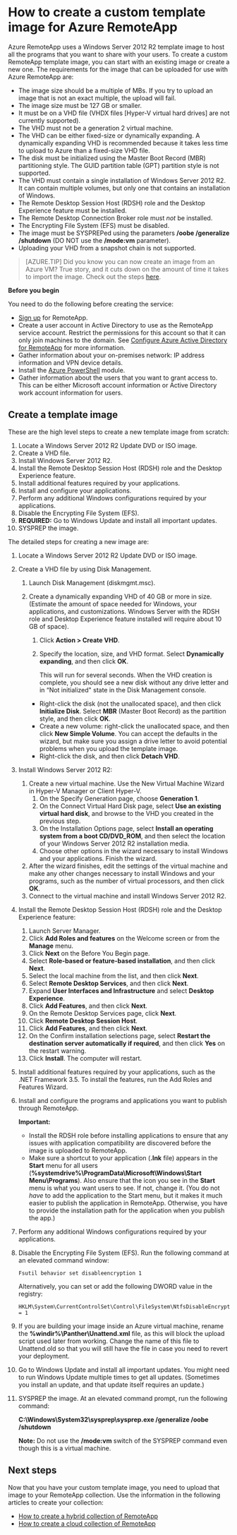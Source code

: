 <properties
	pageTitle="How to create a custom template image for Azure RemoteApp"
	description="Learn how to create a custom template image for Azure RemoteApp. You can use this template with either a hybrid or cloud collection."
	services="remoteapp"
	documentationCenter=""
	authors="lizap"
	manager="mbaldwin"
	editor=""/>

<tags
	ms.service="remoteapp"
	ms.workload="compute"
	ms.tgt_pltfrm="na"
	ms.devlang="na"
	ms.topic="article"
	ms.date="08/12/2015" 
	ms.author="elizapo"/>

# How to create a custom template image for Azure RemoteApp
Azure RemoteApp uses a Windows Server 2012 R2 template image to host all the programs that you want to share with your users. To create a custom RemoteApp template image, you can start with an existing image or create a new one. The requirements for the image that can be uploaded for use with Azure RemoteApp are:


- The image size should be a multiple of MBs. If you try to upload an image that is not an exact multiple, the upload will fail.
- The image size must be 127 GB or smaller.
- It must be on a VHD file (VHDX files [Hyper-V virtual hard drives] are not currently supported).
- The VHD must not be a generation 2 virtual machine.
- The VHD can be either fixed-size or dynamically expanding. A dynamically expanding VHD is recommended because it takes less time to upload to Azure than a fixed-size VHD file.
- The disk must be initialized using the Master Boot Record (MBR) partitioning style. The GUID partition table (GPT) partition style is not supported.
- The VHD must contain a single installation of Windows Server 2012 R2. It can contain multiple volumes, but only one that contains an installation of Windows.
- The Remote Desktop Session Host (RDSH) role and the Desktop Experience feature must be installed.
- The Remote Desktop Connection Broker role must *not* be installed.
- The Encrypting File System (EFS) must be disabled.
- The image must be SYSPREPed using the parameters **/oobe /generalize /shutdown** (DO NOT use the **/mode:vm** parameter).
- Uploading your VHD from a snapshot chain is not supported.

> [AZURE.TIP] Did you know you can now create an image from an Azure VM? True story, and it cuts down on the amount of time it takes to import the image. Check out the steps [here](remoteapp-image-on-azurevm.md).

**Before you begin**

You need to do the following before creating the service:

- [Sign up](http://azure.microsoft.com/services/remoteapp/) for RemoteApp.
- Create a user account in Active Directory to use as the RemoteApp service account. Restrict the permissions for this account so that it can only join machines to the domain. See [Configure Azure Active Directory for RemoteApp](remoteapp-ad.md) for more information.
- Gather information about your on-premises network: IP address information and VPN device details.
- Install the [Azure PowerShell](../install-configure-powershell.md) module.
- Gather information about the users that you want to grant access to. This can be either Microsoft account information or Active Directory work account information for users.



## Create a template image ##

These are the high level steps to create a new template image from scratch:

1.	Locate a Windows Server 2012 R2 Update DVD or ISO image.
2.	Create a VHD file.
4.	Install Windows Server 2012 R2.
5.	Install the Remote Desktop Session Host (RDSH) role and the Desktop Experience feature.
6.	Install additional features required by your applications.
7.	Install and configure your applications.
8.	Perform any additional Windows configurations required by your applications.
9.	Disable the Encrypting File System (EFS).
10.	**REQUIRED:** Go to Windows Update and install all important updates.
9.	SYSPREP the image.

The detailed steps for creating a new image are:

1.	Locate a Windows Server 2012 R2 Update DVD or ISO image.
2.	Create a VHD file by using Disk Management.
	1.	Launch Disk Management (diskmgmt.msc).
	2.	Create a dynamically expanding VHD of 40 GB or more in size. (Estimate the amount of space needed for Windows, your applications, and customizations. Windows Server with the RDSH role and Desktop Experience feature installed will require about 10 GB of space).
		1.	Click **Action > Create VHD**.
		2.	Specify the location, size, and VHD format. Select **Dynamically expanding**, and then click **OK**.

			This will run for several seconds. When the VHD creation is complete, you should see a new disk without any drive letter and in “Not initialized" state in the Disk Management console.

		- Right-click the disk (not the unallocated space), and then click **Initialize Disk**. Select **MBR** (Master Boot Record) as the partition style, and then click **OK**.
		- Create a new volume: right-click the unallocated space, and then click **New Simple Volume**. You can accept the defaults in the wizard, but make sure you assign a drive letter to avoid potential problems when you upload the template image.
		- Right-click the disk, and then click **Detach VHD**.





1. Install Windows Server 2012 R2:
	1. Create a new virtual machine. Use the New Virtual Machine Wizard in Hyper-V Manager or Client Hyper-V.
		1. On the Specify Generation page, choose  **Generation 1**.
		2. On the Connect Virtual Hard Disk page, select **Use an existing virtual hard disk**, and browse to the VHD you created in the previous step.
		2. On the Installation Options page, select **Install an operating system from a boot CD/DVD_ROM**, and then select the location of your Windows Server 2012 R2 installation media.
		3. Choose other options in the wizard necessary to install Windows and your applications. Finish the wizard.
	2.  After the wizard finishes, edit the settings of the virtual machine and make any other changes necessary to install Windows and your programs, such as the number of virtual processors, and then click **OK**.
	4.  Connect to the virtual machine and install Windows Server 2012 R2.
1. Install the Remote Desktop Session Host (RDSH) role and the Desktop Experience feature:
	1. Launch Server Manager.
	2. Click **Add Roles and features** on the Welcome screen or from the **Manage** menu.
	3. Click **Next** on the Before You Begin page.
	4. Select **Role-based or feature-based installation**, and then click **Next**.
	5. Select the local machine from the list, and then click **Next**.
	6. Select **Remote Desktop Services**, and then click **Next**.
	7. Expand **User Interfaces and Infrastructure** and select **Desktop Experience**.
	8. Click **Add Features**, and then click **Next**.
	9. On the Remote Desktop Services page, click **Next**.
	10. Click **Remote Desktop Session Host**.
	11. Click **Add Features**, and then click **Next**.
	12. On the Confirm installation selections page, select **Restart the destination server automatically if required**, and then click **Yes** on the restart warning.
	13. Click **Install**. The computer will restart.
1.	Install additional features required by your applications, such as the .NET Framework 3.5. To install the features, run the Add Roles and Features Wizard.
7.	Install and configure the programs and applications you want to publish through RemoteApp.

 	**Important:**


	- Install the RDSH role before installing applications to ensure that any issues with application compatibility are discovered before the image is uploaded to RemoteApp.
	- Make sure a shortcut to your application (**.lnk** file) appears in the **Start** menu for all users (**%systemdrive%\ProgramData\Microsoft\Windows\Start Menu\Programs**). Also ensure that the icon you see in the **Start** menu is what you want users to see. If not, change it. (You do not *have* to add the application to the Start menu, but it makes it much easier to publish the application in RemoteApp. Otherwise, you have to provide the installation path for the application when you publish the app.)

8.	Perform any additional Windows configurations required by your applications.
9.	Disable the Encrypting File System (EFS). Run the following command at an elevated command window:

		Fsutil behavior set disableencryption 1

	Alternatively, you can set or add the following DWORD value in the registry:

		HKLM\System\CurrentControlSet\Control\FileSystem\NtfsDisableEncryption = 1
9.	If you are building your image inside an Azure virtual machine, rename the **\%windir%\Panther\Unattend.xml** file, as this will block the upload script used later from working. Change the name of this file to Unattend.old so that you will still have the file in case you need to revert your deployment.
10.	Go to Windows Update and install all important updates. You might need to run Windows Update multiple times to get all updates. (Sometimes you install an update, and that update itself requires an update.)
10.	SYSPREP the image. At an elevated command prompt, run the following command:

	**C:\Windows\System32\sysprep\sysprep.exe /generalize /oobe /shutdown**

	**Note:** Do not use the **/mode:vm** switch of the SYSPREP command even though this is a virtual machine.


## Next steps ##
Now that you have your custom template image, you need to upload that image to your RemoteApp collection. Use the information in the following articles to create your collection:


- [How to create a hybrid collection of RemoteApp](remoteapp-create-hybrid-deployment.md)
- [How to create a cloud collection of RemoteApp](remoteapp-create-cloud-deployment.md)
 
